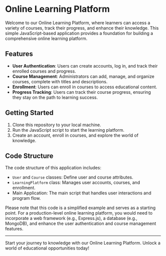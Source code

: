# Online Learning Platform

Welcome to our Online Learning Platform, where learners can access a variety of courses, track their progress, and enhance their knowledge. This simple JavaScript-based application provides a foundation for building a comprehensive online learning platform.

## Features

- **User Authentication**: Users can create accounts, log in, and track their enrolled courses and progress.
- **Course Management**: Administrators can add, manage, and organize courses, complete with titles and descriptions.
- **Enrollment**: Users can enroll in courses to access educational content.
- **Progress Tracking**: Users can track their course progress, ensuring they stay on the path to learning success.

## Getting Started

1. Clone this repository to your local machine.
2. Run the JavaScript script to start the learning platform.
3. Create an account, enroll in courses, and explore the world of knowledge.

## Code Structure

The code structure of this application includes:

- `User` and `Course` classes: Define user and course attributes.
- `LearningPlatform` class: Manages user accounts, courses, and enrollment.
- Main Application: The main script that handles user interactions and program flow.

Please note that this code is a simplified example and serves as a starting point. For a production-level online learning platform, you would need to incorporate a web framework (e.g., Express.js), a database (e.g., MongoDB), and enhance the user authentication and course management features.

---

Start your journey to knowledge with our Online Learning Platform. Unlock a world of educational opportunities today!
